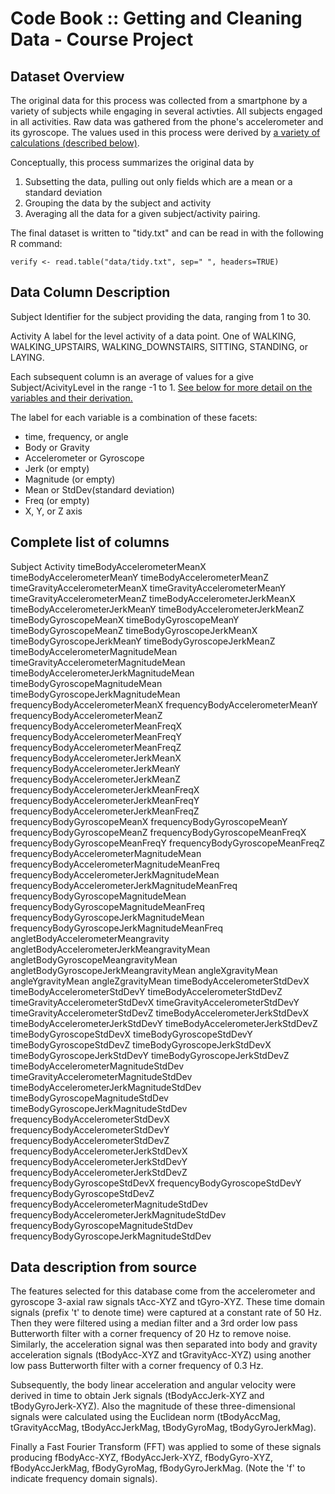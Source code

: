 
Code Book :: Getting and Cleaning Data - Course Project
====

Dataset Overview
----
The original data for this process was collected from a smartphone by a variety of subjects while engaging in several activties.
All subjects engaged in all activities.
Raw data was gathered from the phone's accelerometer and its gyroscope.
The values used in this process were derived by [a variety of calculations (described below)](#datadetail).

Conceptually, this process summarizes the original data by 
1. Subsetting the data, pulling out only fields which are a mean or a standard deviation
2. Grouping the data by the subject and activity
3. Averaging all the data for a given subject/activity pairing.

The final dataset is written to "tidy.txt" and can be read in with the following R command:

	verify <- read.table("data/tidy.txt", sep=" ", headers=TRUE)


Data Column Description
----

Subject
   Identifier for the subject providing the data, ranging from 1 to 30.
   
Activity
	A label for the level activity of a data point.
	One of WALKING, WALKING_UPSTAIRS, WALKING_DOWNSTAIRS, SITTING, STANDING, or LAYING.

Each subsequent column is an average of values for a give Subject/AcivityLevel in the range -1 to 1.
[See below for more detail on the variables and their derivation.](#datadetail)

The label for each variable is a combination of these facets:
* time, frequency, or angle
* Body or Gravity
* Accelerometer or Gyroscope
* Jerk (or empty)
* Magnitude (or empty)
* Mean or StdDev(standard deviation)
* Freq (or empty)
* X, Y, or Z axis


Complete list of columns
----
 
Subject
Activity
timeBodyAccelerometerMeanX
timeBodyAccelerometerMeanY
timeBodyAccelerometerMeanZ
timeGravityAccelerometerMeanX
timeGravityAccelerometerMeanY
timeGravityAccelerometerMeanZ
timeBodyAccelerometerJerkMeanX
timeBodyAccelerometerJerkMeanY
timeBodyAccelerometerJerkMeanZ
timeBodyGyroscopeMeanX
timeBodyGyroscopeMeanY
timeBodyGyroscopeMeanZ
timeBodyGyroscopeJerkMeanX
timeBodyGyroscopeJerkMeanY
timeBodyGyroscopeJerkMeanZ
timeBodyAccelerometerMagnitudeMean
timeGravityAccelerometerMagnitudeMean
timeBodyAccelerometerJerkMagnitudeMean
timeBodyGyroscopeMagnitudeMean
timeBodyGyroscopeJerkMagnitudeMean
frequencyBodyAccelerometerMeanX
frequencyBodyAccelerometerMeanY
frequencyBodyAccelerometerMeanZ
frequencyBodyAccelerometerMeanFreqX
frequencyBodyAccelerometerMeanFreqY
frequencyBodyAccelerometerMeanFreqZ
frequencyBodyAccelerometerJerkMeanX
frequencyBodyAccelerometerJerkMeanY
frequencyBodyAccelerometerJerkMeanZ
frequencyBodyAccelerometerJerkMeanFreqX
frequencyBodyAccelerometerJerkMeanFreqY
frequencyBodyAccelerometerJerkMeanFreqZ
frequencyBodyGyroscopeMeanX
frequencyBodyGyroscopeMeanY
frequencyBodyGyroscopeMeanZ
frequencyBodyGyroscopeMeanFreqX
frequencyBodyGyroscopeMeanFreqY
frequencyBodyGyroscopeMeanFreqZ
frequencyBodyAccelerometerMagnitudeMean
frequencyBodyAccelerometerMagnitudeMeanFreq
frequencyBodyAccelerometerJerkMagnitudeMean
frequencyBodyAccelerometerJerkMagnitudeMeanFreq
frequencyBodyGyroscopeMagnitudeMean
frequencyBodyGyroscopeMagnitudeMeanFreq
frequencyBodyGyroscopeJerkMagnitudeMean
frequencyBodyGyroscopeJerkMagnitudeMeanFreq
angletBodyAccelerometerMeangravity
angletBodyAccelerometerJerkMeangravityMean
angletBodyGyroscopeMeangravityMean
angletBodyGyroscopeJerkMeangravityMean
angleXgravityMean
angleYgravityMean
angleZgravityMean
timeBodyAccelerometerStdDevX
timeBodyAccelerometerStdDevY
timeBodyAccelerometerStdDevZ
timeGravityAccelerometerStdDevX
timeGravityAccelerometerStdDevY
timeGravityAccelerometerStdDevZ
timeBodyAccelerometerJerkStdDevX
timeBodyAccelerometerJerkStdDevY
timeBodyAccelerometerJerkStdDevZ
timeBodyGyroscopeStdDevX
timeBodyGyroscopeStdDevY
timeBodyGyroscopeStdDevZ
timeBodyGyroscopeJerkStdDevX
timeBodyGyroscopeJerkStdDevY
timeBodyGyroscopeJerkStdDevZ
timeBodyAccelerometerMagnitudeStdDev
timeGravityAccelerometerMagnitudeStdDev
timeBodyAccelerometerJerkMagnitudeStdDev
timeBodyGyroscopeMagnitudeStdDev
timeBodyGyroscopeJerkMagnitudeStdDev
frequencyBodyAccelerometerStdDevX
frequencyBodyAccelerometerStdDevY
frequencyBodyAccelerometerStdDevZ
frequencyBodyAccelerometerJerkStdDevX
frequencyBodyAccelerometerJerkStdDevY
frequencyBodyAccelerometerJerkStdDevZ
frequencyBodyGyroscopeStdDevX
frequencyBodyGyroscopeStdDevY
frequencyBodyGyroscopeStdDevZ
frequencyBodyAccelerometerMagnitudeStdDev
frequencyBodyAccelerometerJerkMagnitudeStdDev
frequencyBodyGyroscopeMagnitudeStdDev
frequencyBodyGyroscopeJerkMagnitudeStdDev


<a name="datadetail">Data description from source</a>
----
The features selected for this database come from the accelerometer and
gyroscope 3-axial raw signals tAcc-XYZ and tGyro-XYZ. These time domain signals
(prefix 't' to denote time) were captured at a constant rate of 50 Hz. Then they
were filtered using a median filter and a 3rd order low pass Butterworth filter
with a corner frequency of 20 Hz to remove noise. Similarly, the acceleration
signal was then separated into body and gravity acceleration signals
(tBodyAcc-XYZ and tGravityAcc-XYZ) using another low pass Butterworth filter
with a corner frequency of 0.3 Hz.

Subsequently, the body linear acceleration and angular velocity were derived in
time to obtain Jerk signals (tBodyAccJerk-XYZ and tBodyGyroJerk-XYZ). Also the
magnitude of these three-dimensional signals were calculated using the Euclidean
norm (tBodyAccMag, tGravityAccMag, tBodyAccJerkMag, tBodyGyroMag, tBodyGyroJerkMag).
 
Finally a Fast Fourier Transform (FFT) was applied to some of these signals
producing fBodyAcc-XYZ, fBodyAccJerk-XYZ, fBodyGyro-XYZ, fBodyAccJerkMag,
fBodyGyroMag, fBodyGyroJerkMag. (Note the 'f' to indicate frequency domain
signals).


